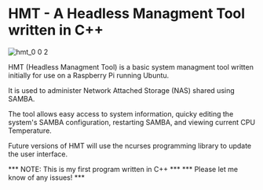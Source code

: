 # HMT - A Headless Managment Tool written in C++
![hmt_0 0 2](https://user-images.githubusercontent.com/75778595/116946482-12930f00-ac2f-11eb-8a37-30b458102534.png)

HMT (Headless Managment Tool) is a basic system managment tool written initially for use on a Raspberry Pi running Ubuntu.

It is used to administer Network Attached Storage (NAS) shared using SAMBA.

The tool allows easy access to system information, quicky editing the system's SAMBA configuration, restarting SAMBA, and viewing current CPU Temperature.

Future versions of HMT will use the ncurses programming library to update the user interface.

*** NOTE: This is my first program written in C++ ***
*** Please let me know of any issues! ***
